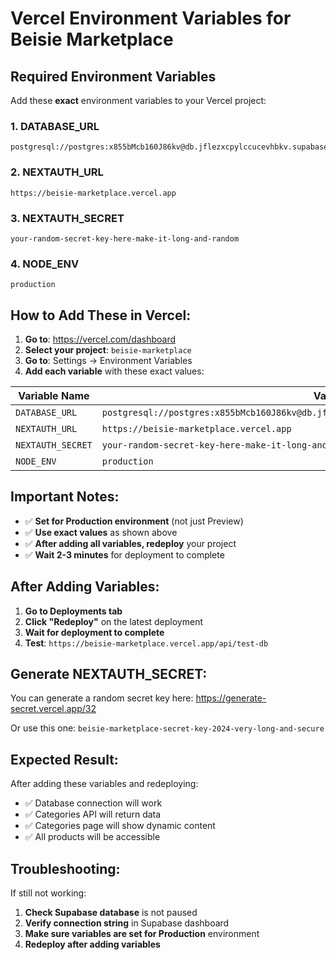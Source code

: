 # Vercel Environment Variables for Beisie Marketplace

## Required Environment Variables

Add these **exact** environment variables to your Vercel project:

### 1. DATABASE_URL
```
postgresql://postgres:x855bMcb160J86kv@db.jflezxcpylccucevhbkv.supabase.co:5432/postgres
```

### 2. NEXTAUTH_URL
```
https://beisie-marketplace.vercel.app
```

### 3. NEXTAUTH_SECRET
```
your-random-secret-key-here-make-it-long-and-random
```

### 4. NODE_ENV
```
production
```

## How to Add These in Vercel:

1. **Go to**: https://vercel.com/dashboard
2. **Select your project**: `beisie-marketplace`
3. **Go to**: Settings → Environment Variables
4. **Add each variable** with these exact values:

| Variable Name | Value | Environment |
|---------------|-------|-------------|
| `DATABASE_URL` | `postgresql://postgres:x855bMcb160J86kv@db.jflezxcpylccucevhbkv.supabase.co:5432/postgres` | Production |
| `NEXTAUTH_URL` | `https://beisie-marketplace.vercel.app` | Production |
| `NEXTAUTH_SECRET` | `your-random-secret-key-here-make-it-long-and-random` | Production |
| `NODE_ENV` | `production` | Production |

## Important Notes:

- ✅ **Set for Production environment** (not just Preview)
- ✅ **Use exact values** as shown above
- ✅ **After adding all variables, redeploy** your project
- ✅ **Wait 2-3 minutes** for deployment to complete

## After Adding Variables:

1. **Go to Deployments tab**
2. **Click "Redeploy"** on the latest deployment
3. **Wait for deployment to complete**
4. **Test**: `https://beisie-marketplace.vercel.app/api/test-db`

## Generate NEXTAUTH_SECRET:

You can generate a random secret key here: https://generate-secret.vercel.app/32

Or use this one: `beisie-marketplace-secret-key-2024-very-long-and-secure`

## Expected Result:

After adding these variables and redeploying:
- ✅ Database connection will work
- ✅ Categories API will return data
- ✅ Categories page will show dynamic content
- ✅ All products will be accessible

## Troubleshooting:

If still not working:
1. **Check Supabase database** is not paused
2. **Verify connection string** in Supabase dashboard
3. **Make sure variables are set for Production** environment
4. **Redeploy after adding variables**
